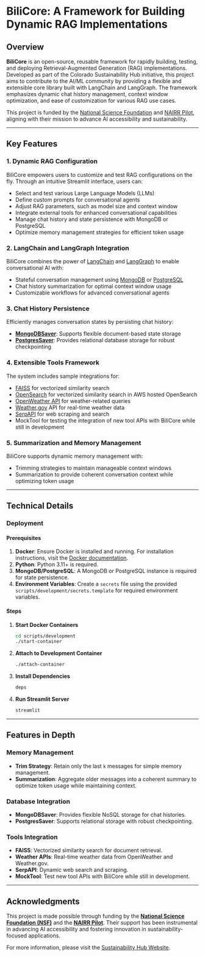 # BiliCore: A Framework for Building Dynamic RAG Implementations

## Overview

**BiliCore** is an open-source, reusable framework for rapidly building, testing, and deploying Retrieval-Augmented Generation (RAG) implementations. Developed as part of the Colorado Sustainability Hub initiative, this project aims to contribute to the AI/ML community by providing a flexible and extensible core library built with LangChain and LangGraph. The framework emphasizes dynamic chat history management, context window optimization, and ease of customization for various RAG use cases.

This project is funded by the [National Science Foundation](https://www.nsf.gov/) and [NAIRR Pilot](https://nairrpilot.org/), aligning with their mission to advance AI accessibility and sustainability.

---

## Key Features

### 1. **Dynamic RAG Configuration**
BiliCore empowers users to customize and test RAG configurations on the fly. Through an intuitive Streamlit interface, users can:
- Select and test various Large Language Models (LLMs)
- Define custom prompts for conversational agents
- Adjust RAG parameters, such as model size and context window
- Integrate external tools for enhanced conversational capabilities
- Manage chat history and state persistence with MongoDB or PostgreSQL
- Optimize memory management strategies for efficient token usage

### 2. **LangChain and LangGraph Integration**
BiliCore combines the power of [LangChain](https://www.langchain.com/) and [LangGraph](https://www.langchain.com/langgraph) to enable conversational AI with:
- Stateful conversation management using [MongoDB](https://www.mongodb.com/) or [PostgreSQL](https://www.postgresql.org/)
- Chat history summarization for optimal context window usage
- Customizable workflows for advanced conversational agents

### 3. **Chat History Persistence**
Efficiently manages conversation states by persisting chat history:
- **[MongoDBSaver](https://langchain-ai.github.io/langgraph/how-tos/persistence_mongodb/)**: Supports flexible document-based state storage
- **[PostgresSaver](https://langchain-ai.github.io/langgraph/how-tos/persistence_postgres/)**: Provides relational database storage for robust checkpointing

### 4. **Extensible Tools Framework**
The system includes sample integrations for:
- [FAISS](https://github.com/facebookresearch/faiss) for vectorized similarity search
- [OpenSearch](https://opensearch.org/) for vectorized similarity search in AWS hosted OpenSearch
- [OpenWeather API](https://openweathermap.org/) for weather-related queries
- [Weather.gov](https://www.weather.gov/documentation/services-web-api) API for real-time weather data
- [SerpAPI](https://serpapi.com/) for web scraping and search
- MockTool for testing the integration of new tool APIs with BiliCore while still in development

### 5. **Summarization and Memory Management**
BiliCore supports dynamic memory management with:
- Trimming strategies to maintain manageable context windows
- Summarization to provide coherent conversation context while optimizing token usage

---

## Technical Details

### Deployment

#### Prerequisites

1. **Docker**: Ensure Docker is installed and running. For installation instructions, visit the [Docker documentation](https://docs.docker.com/get-docker/).
2. **Python**: Python 3.11+ is required.
3. **MongoDB/PostgreSQL**: A MongoDB or PostgreSQL instance is required for state persistence.
4. **Environment Variables**: Create a `secrets` file using the provided `scripts/development/secrets.template` for required environment variables.

#### Steps

1. **Start Docker Containers**
   ```bash
   cd scripts/development
   ./start-container
   ```

2. **Attach to Development Container**
   ```bash
   ./attach-container
   ```

3. **Install Dependencies**
   ```bash
   deps
   ```

4. **Run Streamlit Server**
   ```bash
   streamlit
   ```

---

## Features in Depth

### Memory Management
- **Trim Strategy**: Retain only the last `k` messages for simple memory management.
- **Summarization**: Aggregate older messages into a coherent summary to optimize token usage while maintaining context.

### Database Integration
- **MongoDBSaver**: Provides flexible NoSQL storage for chat histories.
- **PostgresSaver**: Supports relational storage with robust checkpointing.

### Tools Integration
- **FAISS**: Vectorized similarity search for document retrieval.
- **Weather APIs**: Real-time weather data from OpenWeather and Weather.gov.
- **SerpAPI**: Dynamic web search and scraping.
- **MockTool**: Test new tool APIs with BiliCore while still in development.
---

## Acknowledgments

This project is made possible through funding by the **[National Science Foundation (NSF)](https://www.nsf.gov/awardsearch/showAward?AWD_ID=2318730)** and the **[NAIRR Pilot](https://nairrpilot.org/projects/awarded?_requestNumber=NAIRR240197)**. Their support has been instrumental in advancing AI accessibility and fostering innovation in sustainability-focused applications.

For more information, please visit the [Sustainability Hub Website](https://sustainabilityhub.co/).
